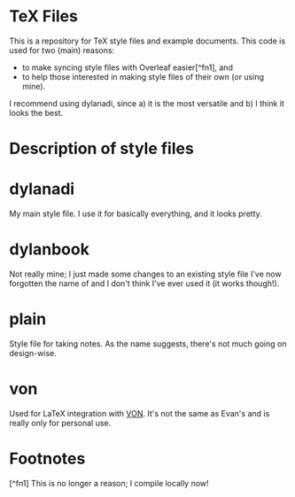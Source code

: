 # TeX Files
This is a repository for TeX style files and example documents. This code is used for two (main) reasons:
- to make syncing style files with Overleaf easier[^fn1], and
- to help those interested in making style files of their own (or using mine).

I recommend using dylanadi, since a) it is the most versatile and b) I think it looks the best.

# Description of style files
# dylanadi
My main style file. I use it for basically everything, and it looks pretty.
# dylanbook
Not really mine; I just made some changes to an existing style file I've now forgotten the name of and I don't think I've ever used it (it works though!).
# plain
Style file for taking notes. As the name suggests, there's not much going on design-wise.
# von
Used for LaTeX integration with [VON](https://github.com/vEnhance/von). It's not the same as Evan's and is really only for personal use.

# Footnotes
[^fn1] This is no longer a reason; I compile locally now!
